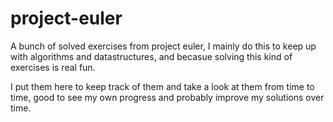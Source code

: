 # project-euler

A bunch of solved exercises from project euler,
I mainly do this to keep up with algorithms and datastructures,
and becasue solving this kind of exercises is real fun.

I put them here to keep track of them and take a look at them from time to time,
good to see my own progress and probably improve my solutions over time.
